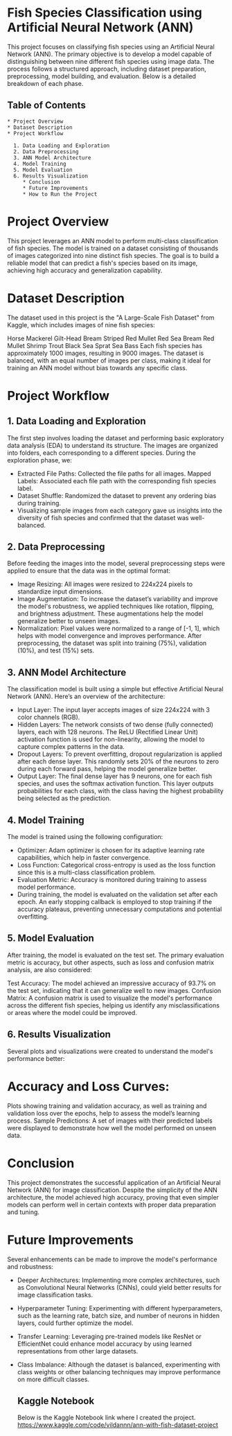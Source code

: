 # Fish Species Classification using Artificial Neural Network (ANN)

This project focuses on classifying fish species using an Artificial Neural Network (ANN). The primary objective is to develop a model capable of distinguishing between nine different fish species using image data. The process follows a structured approach, including dataset preparation, preprocessing, model building, and evaluation. Below is a detailed breakdown of each phase.

## Table of Contents
    * Project Overview
    * Dataset Description
    * Project Workflow
      
      1. Data Loading and Exploration
      2. Data Preprocessing
      3. ANN Model Architecture
      4. Model Training
      5. Model Evaluation
      6. Results Visualization
         * Conclusion
         * Future Improvements
         * How to Run the Project

# Project Overview

This project leverages an ANN model to perform multi-class classification of fish species. The model is trained on a dataset consisting of thousands of images categorized into nine distinct fish species. The goal is to build a reliable model that can predict a fish's species based on its image, achieving high accuracy and generalization capability.

# Dataset Description
The dataset used in this project is the "A Large-Scale Fish Dataset" from Kaggle, which includes images of nine fish species:

Horse Mackerel
Gilt-Head Bream
Striped Red Mullet
Red Sea Bream
Red Mullet
Shrimp
Trout
Black Sea Sprat
Sea Bass
Each fish species has approximately 1000 images, resulting in 9000 images. The dataset is balanced, with an equal number of images per class, making it ideal for training an ANN model without bias towards any specific class.

# Project Workflow
## 1. Data Loading and Exploration

The first step involves loading the dataset and performing basic exploratory data analysis (EDA) to understand its structure. The images are organized into folders, each corresponding to a different species. During the exploration phase, we:

* Extracted File Paths: Collected the file paths for all images.
Mapped Labels: Associated each file path with the corresponding fish species label.
* Dataset Shuffle: Randomized the dataset to prevent any ordering bias during training.
* Visualizing sample images from each category gave us insights into the diversity of fish species and confirmed that the dataset was well-balanced.

## 2. Data Preprocessing

Before feeding the images into the model, several preprocessing steps were applied to ensure that the data was in the optimal format:

* Image Resizing: All images were resized to 224x224 pixels to standardize input dimensions.
* Image Augmentation: To increase the dataset’s variability and improve the model's robustness, we applied techniques like rotation, flipping, and brightness adjustment. These augmentations help the model generalize better to unseen images.
* Normalization: Pixel values were normalized to a range of [-1, 1], which helps with model convergence and improves performance.
After preprocessing, the dataset was split into training (75%), validation (10%), and test (15%) sets.

## 3. ANN Model Architecture

The classification model is built using a simple but effective Artificial Neural Network (ANN). Here’s an overview of the architecture:

* Input Layer: The input layer accepts images of size 224x224 with 3 color channels (RGB).
* Hidden Layers: The network consists of two dense (fully connected) layers, each with 128 neurons. The ReLU (Rectified Linear Unit) activation function is used for non-linearity, allowing the model to capture complex patterns in the data.
* Dropout Layers: To prevent overfitting, dropout regularization is applied after each dense layer. This randomly sets 20% of the neurons to zero during each forward pass, helping the model generalize better.
* Output Layer: The final dense layer has 9 neurons, one for each fish species, and uses the softmax activation function. This layer outputs probabilities for each class, with the class having the highest probability being selected as the prediction.

## 4. Model Training

The model is trained using the following configuration:

* Optimizer: Adam optimizer is chosen for its adaptive learning rate capabilities, which help in faster convergence.
* Loss Function: Categorical cross-entropy is used as the loss function since this is a multi-class classification problem.
* Evaluation Metric: Accuracy is monitored during training to assess model performance.
* During training, the model is evaluated on the validation set after each epoch. An early stopping callback is employed to stop training if the accuracy plateaus, preventing unnecessary computations and potential overfitting.

## 5. Model Evaluation

After training, the model is evaluated on the test set. The primary evaluation metric is accuracy, but other aspects, such as loss and confusion matrix analysis, are also considered:

Test Accuracy: The model achieved an impressive accuracy of 93.7% on the test set, indicating that it can generalize well to new images.
Confusion Matrix: A confusion matrix is used to visualize the model's performance across the different fish species, helping us identify any misclassifications or areas where the model could be improved.
## 6. Results Visualization

Several plots and visualizations were created to understand the model's performance better:

# Accuracy and Loss Curves: 

Plots showing training and validation accuracy, as well as training and validation loss over the epochs, help to assess the model’s learning process.
Sample Predictions: A set of images with their predicted labels were displayed to demonstrate how well the model performed on unseen data.
# Conclusion
This project demonstrates the successful application of an Artificial Neural Network (ANN) for image classification. Despite the simplicity of the ANN architecture, the model achieved high accuracy, proving that even simpler models can perform well in certain contexts with proper data preparation and tuning.

# Future Improvements

Several enhancements can be made to improve the model's performance and robustness:

* Deeper Architectures: Implementing more complex architectures, such as Convolutional Neural Networks (CNNs), could yield better results for image classification tasks.
* Hyperparameter Tuning: Experimenting with different hyperparameters, such as the learning rate, batch size, and number of neurons in hidden layers, could further optimize the model.
* Transfer Learning: Leveraging pre-trained models like ResNet or EfficientNet could enhance model accuracy by using learned representations from other large datasets.
* Class Imbalance: Although the dataset is balanced, experimenting with class weights or other balancing techniques may improve performance on more difficult classes.



  ## Kaggle Notebook
  Below is the Kaggle Notebook link where I created the project.
  https://www.kaggle.com/code/vildannn/ann-with-fish-dataset-project
